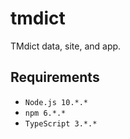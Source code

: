 # tmdict

TMdict data, site, and app.

## Requirements

- `Node.js 10.*.*`
- `npm 6.*.*`
- `TypeScript 3.*.*`

